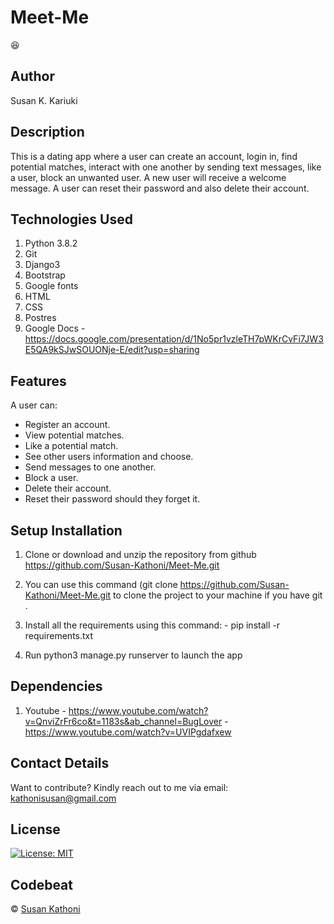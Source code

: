 # Meet-Me

:satisfied:


## Author

Susan K. Kariuki

## Description
This is a dating app where a user can create an account, login in, find potential matches, interact with one another by sending text messages, like a user, block an unwanted user. A new user will receive a welcome message. A user can reset their password and also delete their account.

## Technologies Used

1. Python 3.8.2
2. Git
3. Django3
4. Bootstrap
5. Google fonts
6. HTML
7. CSS
8. Postres
9. Google Docs - https://docs.google.com/presentation/d/1No5pr1vzleTH7pWKrCvFi7JW3E5QA9kSJwSOUONje-E/edit?usp=sharing

## Features

A user can:

- Register an account.
- View potential matches.
- Like a potential match.
- See other users information and choose. 
- Send messages to one another.
- Block a user.
- Delete their account.
- Reset their password should they forget it.

## Setup Installation

1. Clone or download and unzip the repository from github https://github.com/Susan-Kathoni/Meet-Me.git

2. You can use this command (git clone https://github.com/Susan-Kathoni/Meet-Me.git to clone the project to your machine if you have git .

3. Install all the requirements using this command:
        - pip install -r requirements.txt

4. Run python3 manage.py runserver to launch the app

## Dependencies
1. Youtube - https://www.youtube.com/watch?v=QnviZrFr6co&t=1183s&ab_channel=BugLover
           - https://www.youtube.com/watch?v=UVIPgdafxew


## Contact Details

Want to contribute?
Kindly reach out to me via email: kathonisusan@gmail.com

## License

[![License: MIT](https://img.shields.io/badge/License-MIT-yellow.svg)](https://github.com/Susan-Kathoni/Meet-Me/blob/master/LICENSE)

## Codebeat

<!-- [![codebeat badge](https://codebeat.co/badges/7bbb17b5-2cde-4108-aac0-eefcd439cf9f)](https://codebeat.co/projects/github-com-susan-kathoni-instaclone-master) -->

© [Susan Kathoni](https://github.com/Susan-Kathoni)
